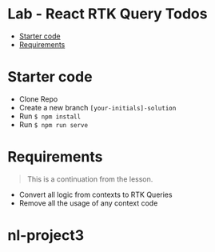 # Lab - React RTK Query Todos <!-- omit in toc -->
- [Starter code](#starter-code)
- [Requirements](#requirements)

# Starter code
- Clone Repo
- Create a new branch `[your-initials]-solution`
- Run `$ npm install`
- Run `$ npm run serve`

# Requirements
> This is a continuation from the lesson.

- Convert all logic from contexts to RTK Queries
- Remove all the usage of any context code
# nl-project3
